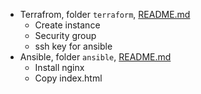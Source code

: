 - Terrafrom, folder `terraform`, [README.md](terraform/README.md)
    - Create instance
    - Security group
    - ssh key for ansible
- Ansible, folder `ansible`, [README.md](ansible/README.md)
    - Install nginx
    - Copy index.html